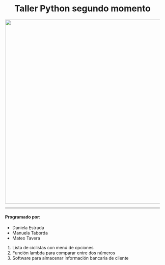 <h1 align="center"> Taller Python segundo momento </h1>
<p align="center">
 <img src="https://firebasestorage.googleapis.com/v0/b/logos-1a888.appspot.com/o/git.png?alt=media&token=16ad6514-d12b-482c-9896-60807f886923" 
 width="800" height="600">  
</p>
<hr>
<h4>Programado por:</h4>
<ul> 
<li> Daniela Estrada </li>
<li> Manuela Taborda </li>
<li> Mateo Tavera  </li>
 </ul> 
<ol>
  <li> <span> Lista de ciclistas con menú de opciones </span> </li>
  <li> <span> Función lambda para comparar entre dos números </span> </li>
  <li> <span> Software para almacenar información bancaria de cliente </span> </li>
</ol>
